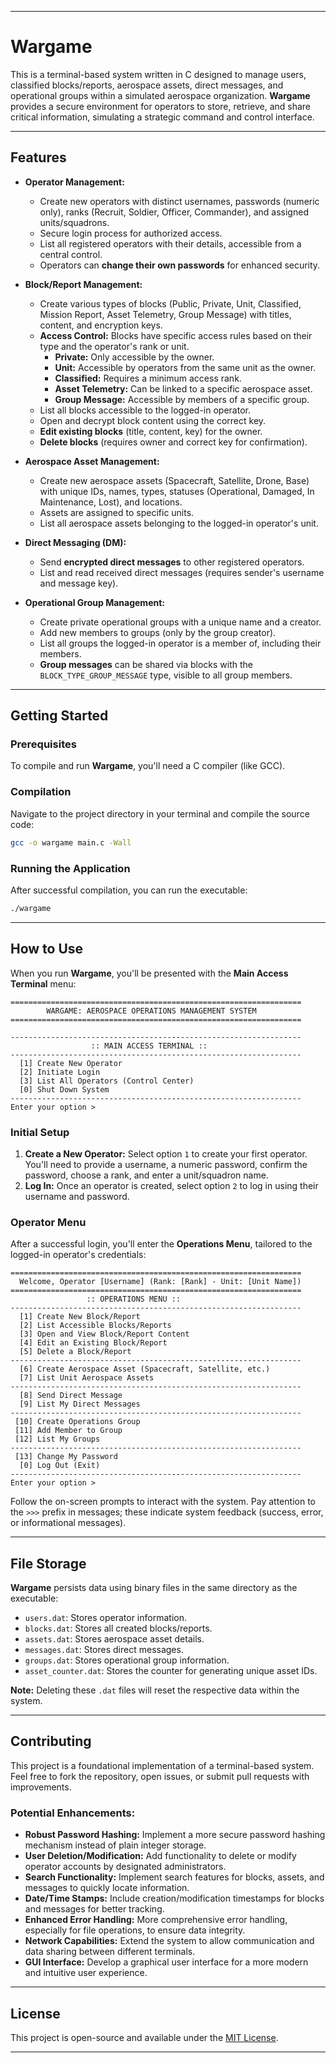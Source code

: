 -----

# Wargame
This is a terminal-based system written in C designed to manage users, classified blocks/reports, aerospace assets, direct messages, and operational groups within a simulated aerospace organization. **Wargame** provides a secure environment for operators to store, retrieve, and share critical information, simulating a strategic command and control interface.

-----

## Features

  * **Operator Management:**

      * Create new operators with distinct usernames, passwords (numeric only), ranks (Recruit, Soldier, Officer, Commander), and assigned units/squadrons.
      * Secure login process for authorized access.
      * List all registered operators with their details, accessible from a central control.
      * Operators can **change their own passwords** for enhanced security.

  * **Block/Report Management:**

      * Create various types of blocks (Public, Private, Unit, Classified, Mission Report, Asset Telemetry, Group Message) with titles, content, and encryption keys.
      * **Access Control:** Blocks have specific access rules based on their type and the operator's rank or unit.
          * **Private:** Only accessible by the owner.
          * **Unit:** Accessible by operators from the same unit as the owner.
          * **Classified:** Requires a minimum access rank.
          * **Asset Telemetry:** Can be linked to a specific aerospace asset.
          * **Group Message:** Accessible by members of a specific group.
      * List all blocks accessible to the logged-in operator.
      * Open and decrypt block content using the correct key.
      * **Edit existing blocks** (title, content, key) for the owner.
      * **Delete blocks** (requires owner and correct key for confirmation).

  * **Aerospace Asset Management:**

      * Create new aerospace assets (Spacecraft, Satellite, Drone, Base) with unique IDs, names, types, statuses (Operational, Damaged, In Maintenance, Lost), and locations.
      * Assets are assigned to specific units.
      * List all aerospace assets belonging to the logged-in operator's unit.

  * **Direct Messaging (DM):**

      * Send **encrypted direct messages** to other registered operators.
      * List and read received direct messages (requires sender's username and message key).

  * **Operational Group Management:**

      * Create private operational groups with a unique name and a creator.
      * Add new members to groups (only by the group creator).
      * List all groups the logged-in operator is a member of, including their members.
      * **Group messages** can be shared via blocks with the `BLOCK_TYPE_GROUP_MESSAGE` type, visible to all group members.

-----

## Getting Started

### Prerequisites

To compile and run **Wargame**, you'll need a C compiler (like GCC).

### Compilation

Navigate to the project directory in your terminal and compile the source code:

```bash
gcc -o wargame main.c -Wall
```

### Running the Application

After successful compilation, you can run the executable:

```bash
./wargame
```

-----

## How to Use

When you run **Wargame**, you'll be presented with the **Main Access Terminal** menu:

```
=================================================================
        WARGAME: AEROSPACE OPERATIONS MANAGEMENT SYSTEM
=================================================================

-----------------------------------------------------------------
                  :: MAIN ACCESS TERMINAL ::
-----------------------------------------------------------------
  [1] Create New Operator
  [2] Initiate Login
  [3] List All Operators (Control Center)
  [0] Shut Down System
-----------------------------------------------------------------
Enter your option >
```

### Initial Setup

1.  **Create a New Operator:** Select option `1` to create your first operator. You'll need to provide a username, a numeric password, confirm the password, choose a rank, and enter a unit/squadron name.
2.  **Log In:** Once an operator is created, select option `2` to log in using their username and password.

### Operator Menu

After a successful login, you'll enter the **Operations Menu**, tailored to the logged-in operator's credentials:

```
=================================================================
  Welcome, Operator [Username] (Rank: [Rank] - Unit: [Unit Name])
=================================================================
                 :: OPERATIONS MENU ::
-----------------------------------------------------------------
  [1] Create New Block/Report
  [2] List Accessible Blocks/Reports
  [3] Open and View Block/Report Content
  [4] Edit an Existing Block/Report
  [5] Delete a Block/Report
-----------------------------------------------------------------
  [6] Create Aerospace Asset (Spacecraft, Satellite, etc.)
  [7] List Unit Aerospace Assets
-----------------------------------------------------------------
  [8] Send Direct Message
  [9] List My Direct Messages
-----------------------------------------------------------------
 [10] Create Operations Group
 [11] Add Member to Group
 [12] List My Groups
-----------------------------------------------------------------
 [13] Change My Password
  [0] Log Out (Exit)
-----------------------------------------------------------------
Enter your option >
```

Follow the on-screen prompts to interact with the system. Pay attention to the `>>>` prefix in messages; these indicate system feedback (success, error, or informational messages).

-----

## File Storage

**Wargame** persists data using binary files in the same directory as the executable:

  * `users.dat`: Stores operator information.
  * `blocks.dat`: Stores all created blocks/reports.
  * `assets.dat`: Stores aerospace asset details.
  * `messages.dat`: Stores direct messages.
  * `groups.dat`: Stores operational group information.
  * `asset_counter.dat`: Stores the counter for generating unique asset IDs.

**Note:** Deleting these `.dat` files will reset the respective data within the system.

-----

## Contributing

This project is a foundational implementation of a terminal-based system. Feel free to fork the repository, open issues, or submit pull requests with improvements.

### Potential Enhancements:

  * **Robust Password Hashing:** Implement a more secure password hashing mechanism instead of plain integer storage.
  * **User Deletion/Modification:** Add functionality to delete or modify operator accounts by designated administrators.
  * **Search Functionality:** Implement search features for blocks, assets, and messages to quickly locate information.
  * **Date/Time Stamps:** Include creation/modification timestamps for blocks and messages for better tracking.
  * **Enhanced Error Handling:** More comprehensive error handling, especially for file operations, to ensure data integrity.
  * **Network Capabilities:** Extend the system to allow communication and data sharing between different terminals.
  * **GUI Interface:** Develop a graphical user interface for a more modern and intuitive user experience.

-----

## License

This project is open-source and available under the [MIT License](https://www.google.com/search?q=LICENSE).

-----
